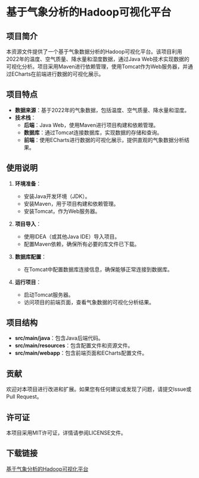 # 基于气象分析的Hadoop可视化平台

## 项目简介

本资源文件提供了一个基于气象数据分析的Hadoop可视化平台。该项目利用2022年的温度、空气质量、降水量和湿度数据，通过Java Web技术实现数据的可视化分析。项目采用Maven进行依赖管理，使用Tomcat作为Web服务器，并通过ECharts在前端进行数据的可视化展示。

## 项目特点

- **数据来源**：基于2022年的气象数据，包括温度、空气质量、降水量和湿度。
- **技术栈**：
  - **后端**：Java Web，使用Maven进行项目构建和依赖管理。
  - **数据库**：通过Tomcat连接数据库，实现数据的存储和查询。
  - **前端**：使用ECharts进行数据的可视化展示，提供直观的气象数据分析结果。

## 使用说明

1. **环境准备**：
   - 安装Java开发环境（JDK）。
   - 安装Maven，用于项目构建和依赖管理。
   - 安装Tomcat，作为Web服务器。

2. **项目导入**：
   - 使用IDEA（或其他Java IDE）导入项目。
   - 配置Maven依赖，确保所有必要的库文件已下载。

3. **数据库配置**：
   - 在Tomcat中配置数据库连接信息，确保能够正常连接到数据库。

4. **运行项目**：
   - 启动Tomcat服务器。
   - 访问项目的前端页面，查看气象数据的可视化分析结果。

## 项目结构

- **src/main/java**：包含Java后端代码。
- **src/main/resources**：包含配置文件和资源文件。
- **src/main/webapp**：包含前端页面和ECharts配置文件。

## 贡献

欢迎对本项目进行改进和扩展。如果您有任何建议或发现了问题，请提交Issue或Pull Request。

## 许可证

本项目采用MIT许可证，详情请参阅LICENSE文件。

## 下载链接

[基于气象分析的Hadoop可视化平台](https://pan.quark.cn/s/517bd811ceeb)